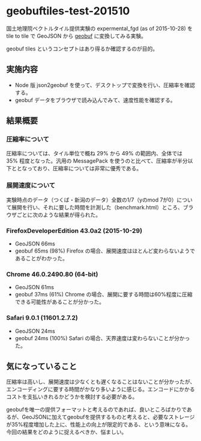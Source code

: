 # geobuftiles-test-201510
国土地理院ベクトルタイル提供実験の expermental_fgd (as of 2015-10-28) を tile to tile で GeoJSON から [geobuf](https://github.com/mapbox/geobuf) に変換してみる実験。

geobuf tiles というコンセプトはあり得るか確認するのが目的。

## 実施内容
- Node 版 json2geobuf を使って、デスクトップで変換を行い、圧縮率を確認する。
- geobuf データをブラウザで読み込んでみて、速度性能を確認する。

## 結果概要
### 圧縮率について
圧縮率については、タイル単位で概ね 29% から 49% の範囲内、全体では 35% 程度となった。汎用の MessagePack を使うのと比べて、圧縮率が半分以下ととなっており、圧縮率については非常に優秀である。

### 展開速度について
実験時点のデータ（つくば・新潟のデータ）全数の1/7（yのmod 7が0）について展開を行い、それに要した時間を計測した（benchmark.html）ところ、ブラウザごとに次のような結果が得られた。

### FirefoxDeveloperEdition 43.0a2 (2015-10-29)
- GeoJSON 66ms
- geobuf 65ms (98%)
Firefox の場合、展開速度はほとんど変わらないようであることがわかった。

### Chrome 46.0.2490.80 (64-bit)
- GeoJSON 61ms
- geobuf 37ms (61%)
Chrome の場合、展開に要する時間は60%程度に圧縮できる可能性があることが分かった。

### Safari 9.0.1 (11601.2.7.2)
- GeoJSON 24ms
- geobuf 24ms (100%)
Safari の場合、天界速度は変わらないことが分かった。

## 気になっていること
圧縮率は高いし、展開速度は少なくとも遅くなることはないことが分かったが、エンコーディングに要する時間がかなり多いように感じる。エンコードにかかるコストを支払いきれるかどうかを検討する必要がある。

geobufを唯一の提供フォーマットと考えるのであれば、良いところばかりであるが、GeoJSONに加えてgeobufを提供するものと考えると、必要なストレージが35%程度増加した上に、性能上の向上が限定的である、という意味になる。今回の結果をどのように捉えるべきか、悩ましい。
